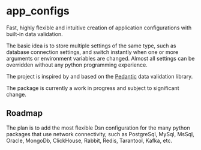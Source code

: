 # app_configs

Fast, highly flexible and intuitive creation of application configurations with built-in data validation.

The basic idea is to store multiple settings of the same type, such as database connection settings, and switch instantly when one or more arguments or environment variables are changed. Almost all settings can be overridden without any python programming experience.

The project is inspired by and based on the [Pedantic](https://github.com/pydantic/pydantic) data validation library.

The package is currently a work in progress and subject to significant change.


## Roadmap

The plan is to add the most flexible Dsn configuration for the many python packages that use network connectivity, such as PostgreSql, MySql, MsSql, Oracle, MongoDb, ClickHouse, Rabbit, Redis, Tarantool, Kafka, etc.
